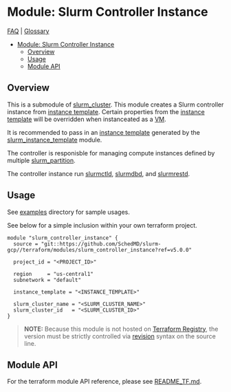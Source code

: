 # Module: Slurm Controller Instance

[FAQ](../../../docs/faq.md) | [Glossary](../../../docs/glossary.md)

<!-- mdformat-toc start --slug=github --no-anchors --maxlevel=6 --minlevel=1 -->

- [Module: Slurm Controller Instance](#module-slurm-controller-instance)
  - [Overview](#overview)
  - [Usage](#usage)
  - [Module API](#module-api)

<!-- mdformat-toc end -->

## Overview

This is a submodule of [slurm_cluster](../slurm_cluster/). This module creates a
Slurm controller instance from
[instance template](../../../docs/glossary.md#instance-template). Certain
properties from the
[instance template](../../../docs/glossary.md#instance-template) will be
overridden when instanceated as a [VM](../../../docs/glossary.md#vm).

It is recommended to pass in an
[instance template](../../../docs/glossary.md#instance-template) generated by
the [slurm_instance_template](../slurm_instance_template) module.

The controller is responisble for managing compute instances defined by multiple
[slurm_partition](../slurm_partition/README.md).

The controller instance run [slurmctld](../../../docs/glossary.md#slurmctld),
[slurmdbd](../../../docs/glossary.md#slurmdbd), and
[slurmrestd](../../../docs/glossary.md#slurmrestd).

## Usage

See [examples](../../examples/slurm_controller_instance/) directory for sample
usages.

See below for a simple inclusion within your own terraform project.

```hcl
module "slurm_controller_instance" {
  source = "git::https://github.com/SchedMD/slurm-gcp//terraform/modules/slurm_controller_instance?ref=v5.0.0"

  project_id = "<PROJECT_ID>"

  region     = "us-central1"
  subnetwork = "default"

  instance_template = "<INSTANCE_TEMPLATE>"

  slurm_cluster_name = "<SLURM_CLUSTER_NAME>"
  slurm_cluster_id   = "<SLURM_CLUSTER_ID>"
}
```

> **NOTE:** Because this module is not hosted on
> [Terraform Registry](../../../docs/glossary.md#terraform-registry), the
> version must be strictly controlled via
> [revision](https://www.terraform.io/language/modules/sources#selecting-a-revision)
> syntax on the source line.

## Module API

For the terraform module API reference, please see
[README_TF.md](./README_TF.md).
